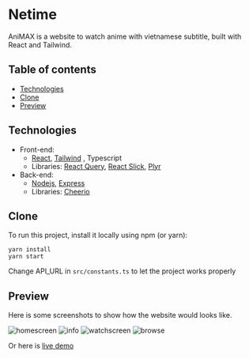 # Netime

AniMAX is a website to watch anime with vietnamese subtitle, built with React and Tailwind.

## Table of contents

- [Technologies](#technologies)
- [Clone](#clone)
- [Preview](#preview)

## Technologies

- Front-end:
  - [React](https://github.com/facebook/react), [Tailwind](https://github.com/tailwindlabs/tailwindcss)
    , Typescript
  - Libraries: [React Query](https://github.com/tannerlinsley/react-query), [React Slick](https://github.com/akiran/react-slick), [Plyr](https://github.com/sampotts/plyr)
- Back-end:
  - [Nodejs](https://github.com/nodejs), [Express](https://github.com/expressjs/express)
  - Libraries: [Cheerio](https://github.com/cheeriojs/cheerio)

## Clone

To run this project, install it locally using npm (or yarn):

```
yarn install
yarn start
```

Change API_URL in `src/constants.ts` to let the project works properly

## Preview

Here is some screenshots to show how the website would looks like.

![homescreen](https://i.ibb.co/1Zd8MXn/Annotation-2022-03-02-221559.png)
![info](https://i.ibb.co/xm6H15n/Annotation-2022-03-02-222323.png)
![watchscreen](https://i.ibb.co/jgXfNS5/Annotation-2022-03-02-222215.png)
![browse](https://i.ibb.co/2tLNF5B/Annotation-2022-03-02-222016.png)

Or here is [live demo](https://animax-huynh.cf/)
